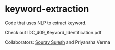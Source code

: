 # keyword-extraction
Code that uses NLP to extract keyword.

Check out IDC_409_Keyword_Identification.pdf

Collaborators: [Sourav Suresh](https://github.com/Sourav-Suresh/) and Priyansha Verma
